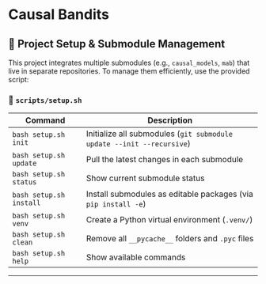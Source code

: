 # Causal Bandits


## 🔧 Project Setup & Submodule Management

This project integrates multiple submodules (e.g., `causal_models`, `mab`) that live in separate repositories. To manage them efficiently, use the provided script:

### 📄 `scripts/setup.sh`

| Command                 | Description                                                                 |
|-------------------------|-----------------------------------------------------------------------------|
| `bash setup.sh init`    | Initialize all submodules (`git submodule update --init --recursive`)     |
| `bash setup.sh update`  | Pull the latest changes in each submodule                                  |
| `bash setup.sh status`  | Show current submodule status                                               |
| `bash setup.sh install` | Install submodules as editable packages (via `pip install -e`)             |
| `bash setup.sh venv`    | Create a Python virtual environment (`.venv/`)                              |
| `bash setup.sh clean`   | Remove all `__pycache__` folders and `.pyc` files                           |
| `bash setup.sh help`    | Show available commands                                                     |

---

